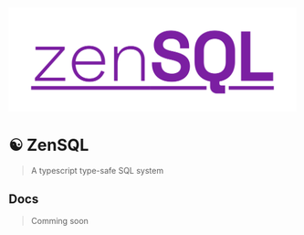 <p align="center">
  <img src="https://github.com/etienne-dldc/zensql/blob/master/design/logo.png" width="597" alt="zensql logo">
</p>

# ☯️ ZenSQL

> A typescript type-safe SQL system

## Docs

> Comming soon
